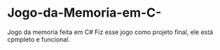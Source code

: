 # Jogo-da-Memoria-em-C-
Jogo da memoria feita em C# 
Fiz esse jogo como projeto final, ele está cpmpleto e funcional.
